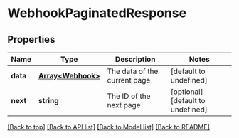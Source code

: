 # WebhookPaginatedResponse

## Properties

|Name | Type | Description | Notes|
|------------ | ------------- | ------------- | -------------|
|**data** | [**Array&lt;Webhook&gt;**](Webhook.md) | The data of the current page | [default to undefined]|
|**next** | **string** | The ID of the next page | [optional] [default to undefined]|




[[Back to top]](#) [[Back to API list]](../../README.md#documentation-for-api-endpoints) [[Back to Model list]](../../README.md#documentation-for-models) [[Back to README]](../../README.md)
